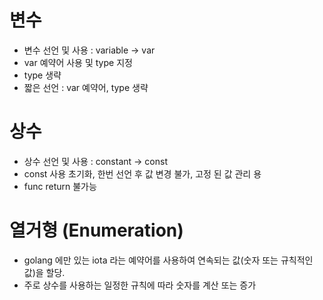 # 변수 
- 변수 선언 및 사용 : variable -> var
- var 예약어 사용 및 type 지정
- type 생략
- 짧은 선언 : var 예약어, type 생략

# 상수
- 상수 선언 및 사용 : constant -> const
- const 사용 초기화, 한번 선언 후 값 변경 불가, 고정 된 값 관리 용
- func return 불가능

# 열거형 (Enumeration)
- golang 에만 있는 iota 라는 예약어를 사용하여 연속되는 값(숫자 또는 규칙적인 값)을 할당.
- 주로 상수를 사용하는 일정한 규칙에 따라 숫자를 계산 또는 증가
